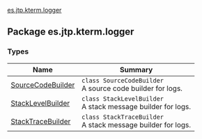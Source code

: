 [es.jtp.kterm.logger](./index.md)

## Package es.jtp.kterm.logger

### Types

| Name | Summary |
|---|---|
| [SourceCodeBuilder](-source-code-builder/index.md) | `class SourceCodeBuilder`<br>A source code builder for logs. |
| [StackLevelBuilder](-stack-level-builder/index.md) | `class StackLevelBuilder`<br>A stack message builder for logs. |
| [StackTraceBuilder](-stack-trace-builder/index.md) | `class StackTraceBuilder`<br>A stack message builder for logs. |
